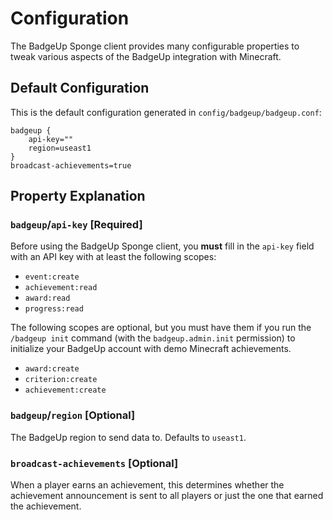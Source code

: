 # Configuration

The BadgeUp Sponge client provides many configurable properties to tweak various aspects of the BadgeUp integration with Minecraft.

## Default Configuration

This is the default configuration generated in `config/badgeup/badgeup.conf`:

```hocon
badgeup {
    api-key=""
    region=useast1
}
broadcast-achievements=true
```

## Property Explanation

### `badgeup`/`api-key` [Required]
Before using the BadgeUp Sponge client, you **must** fill in the `api-key` field with an API key with at least the following scopes:

* `event:create`
* `achievement:read`
* `award:read`
* `progress:read`

The following scopes are optional, but you must have them if you run the `/badgeup init` command (with the `badgeup.admin.init` permission) to initialize your BadgeUp account with demo Minecraft achievements.

* `award:create`
* `criterion:create`
* `achievement:create`

### `badgeup`/`region` [Optional]
The BadgeUp region to send data to. Defaults to `useast1`.

### `broadcast-achievements` [Optional]
When a player earns an achievement, this determines whether the achievement announcement is sent to all players or just the one that earned the achievement.
